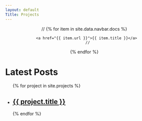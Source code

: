 ```yaml
---
layout: default
Title: Projects
---
```


<center>
	//
   {% for item in site.data.navbar.docs %}
	  
      <a href="{{ item.url }}">{{ item.title }}</a>
	   //
   {% endfor %}
</center>

<h1>Latest Posts</h1>

<ul>
  {% for project in site.projects %}
    <li>
      <h2><a href="{{ project.url }}">{{ project.title }}</a></h2>
    </li>
  {% endfor %}
</ul>